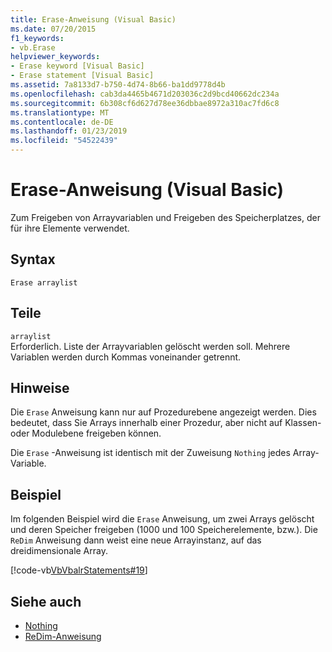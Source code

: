 ```yaml
---
title: Erase-Anweisung (Visual Basic)
ms.date: 07/20/2015
f1_keywords:
- vb.Erase
helpviewer_keywords:
- Erase keyword [Visual Basic]
- Erase statement [Visual Basic]
ms.assetid: 7a8133d7-b750-4d74-8b66-ba1dd9778d4b
ms.openlocfilehash: cab3da4465b4671d203036c2d9bcd40662dc234a
ms.sourcegitcommit: 6b308cf6d627d78ee36dbbae8972a310ac7fd6c8
ms.translationtype: MT
ms.contentlocale: de-DE
ms.lasthandoff: 01/23/2019
ms.locfileid: "54522439"
---
```

# <a name="erase-statement-visual-basic"></a>Erase-Anweisung (Visual Basic)
Zum Freigeben von Arrayvariablen und Freigeben des Speicherplatzes, der für ihre Elemente verwendet.  
  
## <a name="syntax"></a>Syntax  
  
```  
Erase arraylist  
```  
  
## <a name="parts"></a>Teile  
 `arraylist`  
 Erforderlich. Liste der Arrayvariablen gelöscht werden soll. Mehrere Variablen werden durch Kommas voneinander getrennt.  
  
## <a name="remarks"></a>Hinweise  
 Die `Erase` Anweisung kann nur auf Prozedurebene angezeigt werden. Dies bedeutet, dass Sie Arrays innerhalb einer Prozedur, aber nicht auf Klassen-oder Modulebene freigeben können.  
  
 Die `Erase` -Anweisung ist identisch mit der Zuweisung `Nothing` jedes Array-Variable.  
  
## <a name="example"></a>Beispiel  
 Im folgenden Beispiel wird die `Erase` Anweisung, um zwei Arrays gelöscht und deren Speicher freigeben (1000 und 100 Speicherelemente, bzw.). Die `ReDim` Anweisung dann weist eine neue Arrayinstanz, auf das dreidimensionale Array.  
  
 [!code-vb[VbVbalrStatements#19](../../../visual-basic/language-reference/error-messages/codesnippet/VisualBasic/erase-statement_1.vb)]  
  
## <a name="see-also"></a>Siehe auch
- [Nothing](../../../visual-basic/language-reference/nothing.md)
- [ReDim-Anweisung](../../../visual-basic/language-reference/statements/redim-statement.md)
